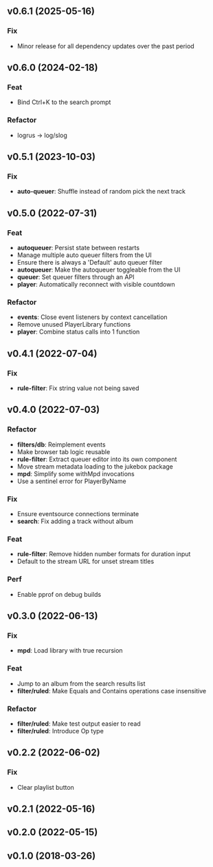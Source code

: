 ## v0.6.1 (2025-05-16)

### Fix

- Minor release for all dependency updates over the past period

## v0.6.0 (2024-02-18)

### Feat

- Bind Ctrl+K to the search prompt

### Refactor

- logrus -> log/slog

## v0.5.1 (2023-10-03)

### Fix

- **auto-queuer**: Shuffle instead of random pick the next track

## v0.5.0 (2022-07-31)

### Feat

- **autoqueuer**: Persist state between restarts
- Manage multiple auto queuer filters from the UI
- Ensure there is always a 'Default' auto queuer filter
- **autoqueuer**: Make the autoqueuer toggleable from the UI
- **queuer**: Set queuer filters through an API
- **player**: Automatically reconnect with visible countdown

### Refactor

- **events**: Close event listeners by context cancellation
- Remove unused PlayerLibrary functions
- **player**: Combine status calls into 1 function

## v0.4.1 (2022-07-04)

### Fix

- **rule-filter**: Fix string value not being saved

## v0.4.0 (2022-07-03)

### Refactor

- **filters/db**: Reimplement events
- Make browser tab logic reusable
- **rule-filter**: Extract queuer editor into its own component
- Move stream metadata loading to the jukebox package
- **mpd**: Simplify some withMpd invocations
- Use a sentinel error for PlayerByName

### Fix

- Ensure eventsource connections terminate
- **search**: Fix adding a track without album

### Feat

- **rule-filter**: Remove hidden number formats for duration input
- Default to the stream URL for unset stream titles

### Perf

- Enable pprof on debug builds

## v0.3.0 (2022-06-13)

### Fix

- **mpd**: Load library with true recursion

### Feat

- Jump to an album from the search results list
- **filter/ruled**: Make Equals and Contains operations case insensitive

### Refactor

- **filter/ruled**: Make test output easier to read
- **filter/ruled**: Introduce Op type

## v0.2.2 (2022-06-02)

### Fix

- Clear playlist button

## v0.2.1 (2022-05-16)

## v0.2.0 (2022-05-15)

## v0.1.0 (2018-03-26)
